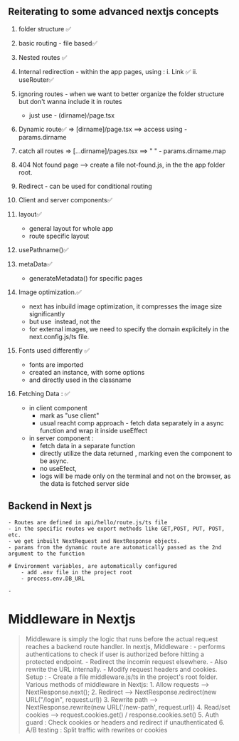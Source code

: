 
## Reiterating to some advanced nextjs concepts

1. folder structure ✅
2. basic routing - file based✅
3. Nested routes ✅
3. Internal redirection - within the app pages, using : 
    i. Link ✅
    ii. useRouter✅
4. ignoring routes - when we want to better organize the folder structure but don't wanna include it in routes
    - just use - (dirname)/page.tsx
5. Dynamic route✅ => [dirname]/page.tsx  ==> access using - params.dirname
6. catch all routes => [...dirname]/pages.tsx ==> "   "    - params.dirname.map
7. 404 Not found page --> create a file not-found.js, in the the app folder root.
8. Redirect - can be used for conditional routing 

9. Client and server components✅
10. layout✅
    - general layout for whole app
    - route specific layout
11. usePathname()✅
12. metaData✅
    - generateMetadata() for specific pages
13. Image optimization.✅
    -  next has inbuild image optimization, it compresses the image size significantly
    - but use <Image /> instead, not the <img/>
    - for external images, we need to specify the domain explicitely in the next.config.js/ts file.

14. Fonts used differently  ✅
    - fonts are imported 
    - created an instance, with some options
    - and directly used in the classname

15. Fetching Data : ✅
    - in client component
        - mark as "use client"
         - usual reacht comp approach - fetch data separately in a async function and wrap it inside useEffect
    - in server component :
        - fetch data in a separate function
        - directly utilize the data returned , marking even the component to be async.
        - no useEfect,
        - logs will be made only on the terminal and not on the browser, as the data is fetched server side

## Backend in Next js 
    - Routes are defined in api/hello/route.js/ts file
    - in the specific routes we export methods like GET,POST, PUT, POST, etc.
    - we get inbuilt NextRequest and NextResponse objects.
    - params from the dynamic route are automatically passed as the 2nd argument to the function

    # Environment variables, are automatically configured
        - add .env file in the project root
        - process.env.DB_URL 

    - 

# Middleware in Nextjs
 > Middleware is simply the logic that runs before the actual request reaches a backend route handler.
 > In nextjs, Middleware : 
    - performs authentications to check if user is authorized before hitting a protected endpoint.
    - Redirect the incomin request elsewhere.
    - Also rewrite the URL internally.
    - Modify request headers and cookies.
 > Setup : 
    - Create a file middleware.js/ts in the project's root folder.
 > Various methods of middleware in Nextjs: 
    1. Allow requests --> NextResponse.next();
    2. Redirect --> NextResponse.redirect(new URL("/login", request.url))
    3. Rewrite path -->	NextResponse.rewrite(new URL('/new-path', request.url))
    4. Read/set cookies --> request.cookies.get() / response.cookies.set()
    5. Auth guard :	Check cookies or headers and redirect if unauthenticated
    6. A/B testing : Split traffic with rewrites or cookies


